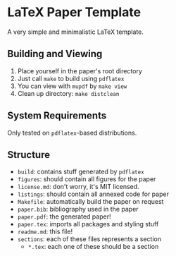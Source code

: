 LaTeX Paper Template
====================

A very simple and minimalistic LaTeX template.

Building and Viewing
--------------------

1. Place yourself in the paper's root directory
2. Just call `make` to build using `pdflatex`
3. You can view with `mupdf` by `make view`
4. Clean up directory: `make distclean`

System Requirements
-------------------

Only tested on `pdflatex`-based distributions.

Structure
---------

* `build`: contains stuff generated by `pdflatex`
* `figures`: should contain all figures for the paper
* `license.md`: don't worry, it's MIT licensed.
* `listings`: should contain all annexed code for paper
* `Makefile`: automatically build the paper on request
* `paper.bib`: bibliography used in the paper
* `paper.pdf`: the generated paper!
* `paper.tex`: imports all packages and styling stuff
* `readme.md`: this file!
* `sections`: each of these files represents a section
    * `*.tex`: each one of these should be a section
